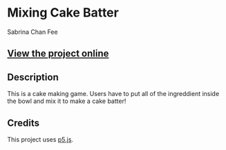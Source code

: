 # Mixing Cake Batter
Sabrina Chan Fee

## [View the project online](URL_TO_THE_PROJECT)

## Description
This is a cake making game. Users have to put all of the ingreddient inside the bowl and mix it to make a cake batter!

## Credits
This project uses [p5.js](https://p5js.org).